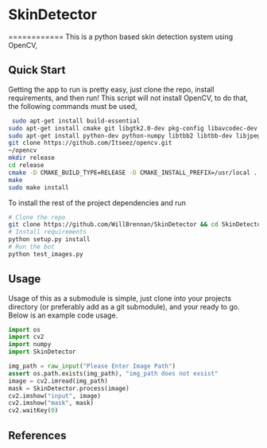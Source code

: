 # SkinDetector
============
This is a python based skin detection system using OpenCV, 


## Quick Start
Getting the app to run is pretty easy, just clone the repo, install requirements, and then run! This script
will not install OpenCV, to do that, the following commands must be used, 

```bash
 sudo apt-get install build-essential
sudo apt-get install cmake git libgtk2.0-dev pkg-config libavcodec-dev libavformat-dev libswscale-dev
sudo apt-get install python-dev python-numpy libtbb2 libtbb-dev libjpeg-dev libpng-dev libtiff-dev libjasper-dev libdc1394-22-dev
git clone https://github.com/Itseez/opencv.git
~/opencv
mkdir release
cd release
cmake -D CMAKE_BUILD_TYPE=RELEASE -D CMAKE_INSTALL_PREFIX=/usr/local ..
make
sudo make install
```

To install the rest of the project dependencies and run 

```bash
# Clone the repo
git clone https://github.com/WillBrennan/SkinDetector && cd SkinDetector
# Install requirements
python setup.py install
# Run the bot
python test_images.py
```
## Usage
Usage of this as  a submodule is simple, just clone into your projects directory (or preferably add as a git submodule), and your ready to go. Below
is an example code usage.

```python
import os
import cv2
import numpy
import SkinDetector

img_path = raw_input("Please Enter Image Path")
assert os.path.exists(img_path), "img_path does not exsist"
image = cv2.imread(img_path)
mask = SkinDetector.process(image)
cv2.imshow("input", image)
cv2.imshow("mask", mask)
cv2.waitKey(0)
```

## References

